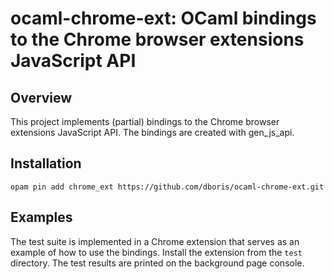 ocaml-chrome-ext: OCaml bindings to the Chrome browser extensions JavaScript API
================================================================================

Overview
--------

This project implements (partial) bindings to the Chrome browser extensions JavaScript API. The bindings are created with gen_js_api.

Installation
------------

````
opam pin add chrome_ext https://github.com/dboris/ocaml-chrome-ext.git
````

Examples
--------

The test suite is implemented in a Chrome extension that serves as an example of how to use the bindings. Install the extension from the `test` directory. The test results are printed on the background page console.